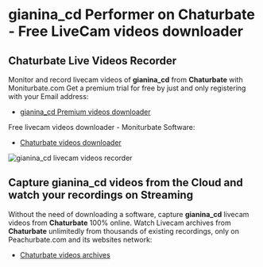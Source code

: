 # gianina_cd Performer on Chaturbate - Free LiveCam videos downloader

## Chaturbate Live Videos Recorder

Monitor and record livecam videos of **gianina_cd** from **Chaturbate** with Moniturbate.com
Get a premium trial for free by just and only registering with your Email address:
* [gianina_cd Premium videos downloader](https://moniturbate.com/request-demo-licence-key.html)

Free livecam videos downloader - Moniturbate Software:
* [Chaturbate videos downloader](https://moniturbate.com/moniturbate-download-software.html)

![gianina_cd livecam videos recorder](https://peachurnet.com/templates/moniturbate-software.png)


## Capture gianina_cd videos from the Cloud and watch your recordings on Streaming

Without the need of downloading a software, capture **gianina_cd** livecam videos from **Chaturbate** 100% online.
Watch Livecam archives from **Chaturbate** unlimitedly from thousands of existing recordings, only on Peachurbate.com and its websites network:
* [Chaturbate videos archives](https://peachurnet.com/)